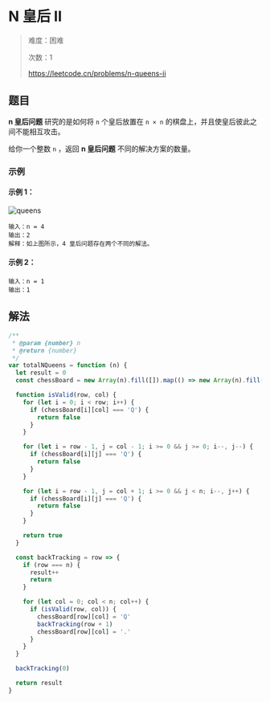 # N 皇后 II

> 难度：困难
>
> 次数：1
>
> https://leetcode.cn/problems/n-queens-ii

## 题目

**n 皇后问题** 研究的是如何将 `n` 个皇后放置在 `n × n` 的棋盘上，并且使皇后彼此之间不能相互攻击。

给你一个整数 `n` ，返回 **n 皇后问题** 不同的解决方案的数量。

### 示例

#### 示例 1：

![queens](https://assets.leetcode.com/uploads/2020/11/13/queens.jpg)

```
输入：n = 4
输出：2
解释：如上图所示，4 皇后问题存在两个不同的解法。
```

#### 示例 2：

```
输入：n = 1
输出：1
```

## 解法

```javascript
/**
 * @param {number} n
 * @return {number}
 */
var totalNQueens = function (n) {
  let result = 0
  const chessBoard = new Array(n).fill([]).map(() => new Array(n).fill('.'))

  function isValid(row, col) {
    for (let i = 0; i < row; i++) {
      if (chessBoard[i][col] === 'Q') {
        return false
      }
    }

    for (let i = row - 1, j = col - 1; i >= 0 && j >= 0; i--, j--) {
      if (chessBoard[i][j] === 'Q') {
        return false
      }
    }

    for (let i = row - 1, j = col + 1; i >= 0 && j < n; i--, j++) {
      if (chessBoard[i][j] === 'Q') {
        return false
      }
    }

    return true
  }

  const backTracking = row => {
    if (row === n) {
      result++
      return
    }

    for (let col = 0; col < n; col++) {
      if (isValid(row, col)) {
        chessBoard[row][col] = 'Q'
        backTracking(row + 1)
        chessBoard[row][col] = '.'
      }
    }
  }

  backTracking(0)

  return result
}
```
